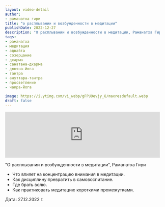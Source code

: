 ```yaml
---
layout: video-detail
author:
- раманатха гири
title: "о расплывании и возбужденности в медитации"
publishDate: 2022-12-27
description: "О расплывании и возбужденности в медитации, Раманатха Гири * Что влияет на концентрацию внимания в медитации. * Как дисциплину превратить в самовоспитание. * Где брать волю. * Как практиковать медитацию короткими промежутками.   Дата  27.12.202"
tags: 
- раманатха
- медитация
- адвайта
- созерцание
- дхарма
- санатана-дхарма
- джняна-йога
- тантра
- ануттара-тантра
- просветление
- чакра-йога

image: https://i.ytimg.com/vi_webp/gFPU9evjy_8/maxresdefault.webp
draft: false
---
```


<iframe width="100%" src="https://www.youtube.com/embed/gFPU9evjy_8" frameborder="0" allowfullscreen=""></iframe> 

 "О расплывании и возбужденности в медитации", Раманатха Гири

* Что влияет на концентрацию внимания в медитации.
* Как дисциплину превратить в самовоспитание.
* Где брать волю.
* Как практиковать медитацию короткими промежутками.

  
 Дата: 27.12.2022 г.

  

 